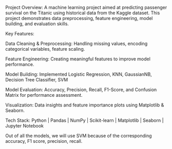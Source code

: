 Project Overview:
A machine learning project aimed at predicting passenger survival on the Titanic using historical data from the Kaggle dataset. This project demonstrates data preprocessing, feature engineering, model building, and evaluation skills.

Key Features:

Data Cleaning & Preprocessing: Handling missing values, encoding categorical variables, feature scaling.

Feature Engineering: Creating meaningful features to improve model performance.

Model Building: Implemented Logistic Regression, KNN, GaussianNB, Decision Tree Classifier, SVM

Model Evaluation: Accuracy, Precision, Recall, F1-Score, and Confusion Matrix for performance assessment.

Visualization: Data insights and feature importance plots using Matplotlib & Seaborn.

Tech Stack:
Python | Pandas | NumPy | Scikit-learn | Matplotlib | Seaborn | Jupyter Notebook

Out of all the models, we will use SVM because of the corresponding accuracy, F1 score, precision, recall.
